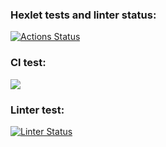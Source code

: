 ### Hexlet tests and linter status:
[![Actions Status](https://github.com/enlesway/backend-project-lvl1/workflows/hexlet-check/badge.svg)](https://github.com/enlesway/backend-project-lvl1/actions)

### Cl test:
<a href="https://codeclimate.com/github/codeclimate/
codeclimate/maintainability"><img src="https://api.codeclimate.com/v1/badges/a99a88d28ad37a79dbf6/maintainability" /></a>

### Linter test:
[![Linter Status](https://github.com/enlesway/backend-project-lvl1/workflows/nodejs/badge.svg)](https://github.com/enlesway/backend-project-lvl1/actions)
